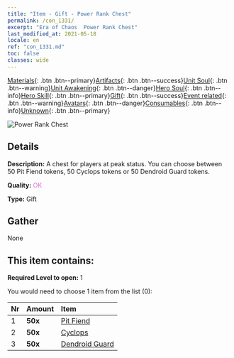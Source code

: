 ```yaml
---
title: "Item - Gift - Power Rank Chest"
permalink: /con_1331/
excerpt: "Era of Chaos  Power Rank Chest"
last_modified_at: 2021-05-18
locale: en
ref: "con_1331.md"
toc: false
classes: wide
---
```

 [Materials](/Items/){: .btn .btn--primary}[Artifacts](/Items/Artifacts/){: .btn .btn--success}[Unit Soul](/Items/UnitSoul/){: .btn .btn--warning}[Unit Awakening](/Items/UnitAwakening/){: .btn .btn--danger}[Hero Soul](/Items/HeroSoul/){: .btn .btn--info}[Hero Skill](/Items/HeroSkill/){: .btn .btn--primary}[Gift](/Items/Gift/){: .btn .btn--success}[Event related](/Items/Events/){: .btn .btn--warning}[Avatars](/Items/Avatars/){: .btn .btn--danger}[Consumables](/Items/Consumables/){: .btn .btn--info}[Unknown](/Items/Unknown/){: .btn .btn--primary}

 ![Power Rank Chest](/images/t/i_905001.png)

## Details
 **Description:** A chest for players at peak status. You can choose between 50 Pit Fiend tokens, 50 Cyclops tokens or 50 Dendroid Guard tokens.

 **Quality:** <span style="color: #DA70D6">OK</span>

 **Type:** Gift

## Gather

  None

## This item contains:

 **Required Level to open:** 1

 You would need to choose 1 item from the list (0):

  | Nr | Amount |     Item    |
  |:---|:-------|:------------|
  | 1 |  **50x** | [Pit Fiend](/Items/unt_230/) |  | 
  | 2 |  **50x** | [Cyclops](/Items/unt_222/) |  | 
  | 3 |  **50x** | [Dendroid Guard](/Items/unt_203/) |  | 
